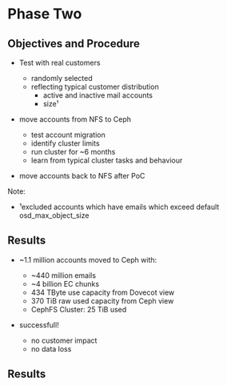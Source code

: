<!-- .slide: data-state="section-break" id="section-break-7" data-timing="10s" -->
# Phase Two


<!-- .slide: data-state="normal" id="status-1" data-timing="20s" data-menu-title="PoC" -->
## Objectives and Procedure

* Test with real customers
  * randomly selected
  * reflecting typical customer distribution
    * active and inactive mail accounts
    * size¹

* move accounts from NFS to Ceph
  * test account migration
  * identify cluster limits
  * run cluster for ~6 months
  * learn from typical cluster tasks and behaviour
* move accounts back to NFS after PoC

Note: 
* ¹excluded accounts which have emails which exceed default osd_max_object_size


<!-- .slide: data-state="normal" id="status-2" data-timing="20s" data-menu-title="PoC" -->
## Results

* ~1.1 million accounts moved to Ceph with:
  * ~440 million emails
  * ~4 billion EC chunks
  * 434 TByte use capacity from Dovecot view
  * 370 TiB raw used capacity from Ceph view
  * CephFS Cluster: 25 TiB used

* successfull!
  * no customer impact
  * no data loss


<!-- .slide: data-state="normal" id="status-3" data-timing="20s" data-menu-title="PoC" -->
## Results

<center><img data-src="images/grafana_full_view.png" style="width:95%"></center>

